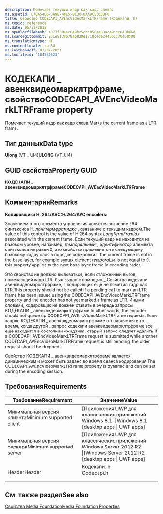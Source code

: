 ```yaml
---
description: Помечает текущий кадр как кадр слева.
ms.assetid: D70A54D6-DA9B-40E5-B130-0AA9C5363DF0
title: Свойство CODECAPI_AVEncVideoMarkLTRFrame (Кодекапи. h)
ms.topic: reference
ms.date: 05/31/2018
ms.openlocfilehash: a377f30aec049bc5cbc850ea03ace9dcc640bd6d
ms.sourcegitcommit: 831e8f3db78ab820e1710cede244553c70e50500
ms.translationtype: MT
ms.contentlocale: ru-RU
ms.lasthandoff: 01/07/2021
ms.locfileid: "104539623"
---
```

# <a name="codecapi_avencvideomarkltrframe-property"></a><span data-ttu-id="8c837-103">КОДЕКАПИ \_ авенквидеомарклтрфраме, свойство</span><span class="sxs-lookup"><span data-stu-id="8c837-103">CODECAPI\_AVEncVideoMarkLTRFrame property</span></span>

<span data-ttu-id="8c837-104">Помечает текущий кадр как кадр слева.</span><span class="sxs-lookup"><span data-stu-id="8c837-104">Marks the current frame as a LTR frame.</span></span>

## <a name="data-type"></a><span data-ttu-id="8c837-105">Тип данных</span><span class="sxs-lookup"><span data-stu-id="8c837-105">Data type</span></span>

<span data-ttu-id="8c837-106">**Ulong** (VT \_ UI4)</span><span class="sxs-lookup"><span data-stu-id="8c837-106">**ULONG** (VT\_UI4)</span></span>

## <a name="property-guid"></a><span data-ttu-id="8c837-107">GUID свойства</span><span class="sxs-lookup"><span data-stu-id="8c837-107">Property GUID</span></span>

<span data-ttu-id="8c837-108">**КОДЕКАПИ \_ авенквидеомарклтрфраме**</span><span class="sxs-lookup"><span data-stu-id="8c837-108">**CODECAPI\_AVEncVideoMarkLTRFrame**</span></span>

## <a name="remarks"></a><span data-ttu-id="8c837-109">Комментарии</span><span class="sxs-lookup"><span data-stu-id="8c837-109">Remarks</span></span>

<span data-ttu-id="8c837-110">**Кодировщики H. 264/AVC:**</span><span class="sxs-lookup"><span data-stu-id="8c837-110">**H.264/AVC encoders:**</span></span>

<span data-ttu-id="8c837-111">Значением этого элемента управления является значение 264 синтаксиса H. *лонгтермфрамидкс* , связанное с текущим кадром.</span><span class="sxs-lookup"><span data-stu-id="8c837-111">The value of this control is the value of H.264 syntax *LongTermFramIdx* associated with the current frame.</span></span> <span data-ttu-id="8c837-112">Если текущий кадр не находится на базовом уровне, например, *темпоральный \_ идентификатор* элемента синтаксиса не равен 0, это свойство применяется к следующему базовому кадру слоя в порядке кодировки.</span><span class="sxs-lookup"><span data-stu-id="8c837-112">If the current frame is not in the base layer, for example syntax element *temporal\_id* is not equal to 0, this property applies to the next base layer frame in encoding order.</span></span>

<span data-ttu-id="8c837-113">Это свойство не должно вызываться, если отложенный вызов, помечающий кадр LTR, был выдан с помощью \_ Свойства кодекапи авенквидеомарклтрфраме, а кодировщик еще не пометил кадр как LTR.</span><span class="sxs-lookup"><span data-stu-id="8c837-113">This property should not be called if a pending call to mark an LTR frame has been issued using the CODECAPI\_AVEncVideoMarkLTRFrame property and the encoder has not yet marked a frame as LTR.</span></span> <span data-ttu-id="8c837-114">Иными словами, кодировщик не должен ставить в очередь запросы КОДЕКАПИ \_ авенквидеомарклтрфраме.</span><span class="sxs-lookup"><span data-stu-id="8c837-114">In other words, the encoder should not queue up CODECAPI\_AVEncVideoMarkLTRFrame requests.</span></span> <span data-ttu-id="8c837-115">Если запрос КОДЕКАПИ \_ авенквидеомарклтрфраме отправляется в то время, когда другой \_ запрос кодекапи авенквидеомарклтрфраме все еще находится в состоянии ожидания, старый запрос следует удалить.</span><span class="sxs-lookup"><span data-stu-id="8c837-115">If a CODECAPI\_AVEncVideoMarkLTRFrame request is submitted while another CODECAPI\_AVEncVideoMarkLTRFrame request is still pending, the older request should be dropped.</span></span>

<span data-ttu-id="8c837-116">Свойство КОДЕКАПИ \_ авенквидеомарклтрфраме является динамическим и может быть задано во время сеанса кодирования.</span><span class="sxs-lookup"><span data-stu-id="8c837-116">The CODECAPI\_AVEncVideoMarkLTRFrame property is dynamic and can be set during the encoding session.</span></span>

## <a name="requirements"></a><span data-ttu-id="8c837-117">Требования</span><span class="sxs-lookup"><span data-stu-id="8c837-117">Requirements</span></span>



| <span data-ttu-id="8c837-118">Требование</span><span class="sxs-lookup"><span data-stu-id="8c837-118">Requirement</span></span> | <span data-ttu-id="8c837-119">Значение</span><span class="sxs-lookup"><span data-stu-id="8c837-119">Value</span></span> |
|-------------------------------------|---------------------------------------------------------------------------------------|
| <span data-ttu-id="8c837-120">Минимальная версия клиента</span><span class="sxs-lookup"><span data-stu-id="8c837-120">Minimum supported client</span></span><br/> | <span data-ttu-id="8c837-121">\[Приложения UWP для классических приложений Windows 8.1 \|\]</span><span class="sxs-lookup"><span data-stu-id="8c837-121">Windows 8.1 \[desktop apps \| UWP apps\]</span></span><br/>                                   |
| <span data-ttu-id="8c837-122">Минимальная версия сервера</span><span class="sxs-lookup"><span data-stu-id="8c837-122">Minimum supported server</span></span><br/> | <span data-ttu-id="8c837-123">\[Приложения UWP для классических приложений Windows Server 2012 R2 \|\]</span><span class="sxs-lookup"><span data-stu-id="8c837-123">Windows Server 2012 R2 \[desktop apps \| UWP apps\]</span></span><br/>                        |
| <span data-ttu-id="8c837-124">Header</span><span class="sxs-lookup"><span data-stu-id="8c837-124">Header</span></span><br/>                   | <dl> <span data-ttu-id="8c837-125"><dt>Кодекапи. h</dt></span><span class="sxs-lookup"><span data-stu-id="8c837-125"><dt>Codecapi.h</dt></span></span> </dl> |



## <a name="see-also"></a><span data-ttu-id="8c837-126">См. также раздел</span><span class="sxs-lookup"><span data-stu-id="8c837-126">See also</span></span>

<dl> <dt>

[<span data-ttu-id="8c837-127">Свойства Media Foundation</span><span class="sxs-lookup"><span data-stu-id="8c837-127">Media Foundation Properties</span></span>](media-foundation-properties.md)
</dt> </dl>

 

 





